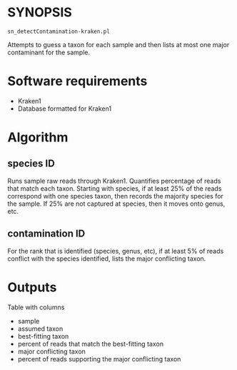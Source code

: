 # SYNOPSIS

`sn_detectContamination-kraken.pl`

Attempts to guess a taxon for each sample and then lists
at most one major contaminant for the sample.

# Software requirements

* Kraken1
* Database formatted for Kraken1

# Algorithm

## species ID

Runs sample raw reads through Kraken1. Quantifies percentage of
reads that match each taxon.
Starting with species, if at least 25% of the reads correspond
with one species taxon, then records the majority species for
the sample.  If 25% are not captured at species, then it moves
onto genus, etc.

## contamination ID

For the rank that is identified (species, genus, etc),
if at least 5% of reads conflict with the species identified,
lists the major conflicting taxon.

# Outputs

Table with columns

* sample
* assumed taxon
* best-fitting taxon
* percent of reads that match the best-fitting taxon
* major conflicting taxon
* percent of reads supporting the major conflicting taxon

